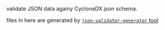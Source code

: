 validate JSON data againy CycloneDX json schema.

files in here are generated by 
[`json-validator-generator` tool](../tools/json-validator-generator)
